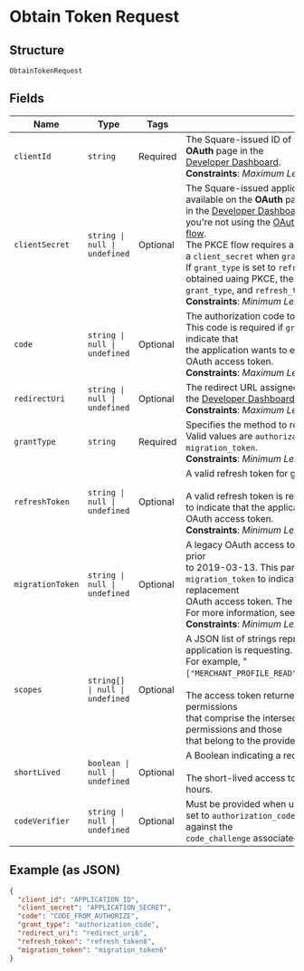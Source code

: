 <!-- Optimized: 2025-10-06 -->
<!-- RPM: 1.6.2.1.1.6.2.1_obtain-token-request_20251006 -->
<!-- Session: E2E RPM DNA Application -->
<!-- AOM: RND (Reggie & Dro) -->
<!-- COI: TECHNOLOGY -->
<!-- RPM: HIGH -->
<!-- ACTION: BUILD -->

# Obtain Token Request

## Structure

`ObtainTokenRequest`

## Fields

| Name | Type | Tags | Description |
|  --- | --- | --- | --- |
| `clientId` | `string` | Required | The Square-issued ID of your application, which is available on the **OAuth** page in the<br>[Developer Dashboard](https://developer.squareup.com/apps).<br>**Constraints**: *Maximum Length*: `191` |
| `clientSecret` | `string \| null \| undefined` | Optional | The Square-issued application secret for your application, which is available on the **OAuth** page<br>in the [Developer Dashboard](https://developer.squareup.com/apps). This parameter is only required when<br>you're not using the [OAuth PKCE (Proof Key for Code Exchange) flow](https://developer.squareup.com/docs/oauth-api/overview#pkce-flow).<br>The PKCE flow requires a `code_verifier` instead of a `client_secret` when `grant_type` is set to `authorization_code`.<br>If `grant_type` is set to `refresh_token` and the `refresh_token` is obtained uaing PKCE, the PKCE flow only requires `client_id`, <br>`grant_type`, and `refresh_token`.<br>**Constraints**: *Minimum Length*: `2`, *Maximum Length*: `1024` |
| `code` | `string \| null \| undefined` | Optional | The authorization code to exchange.<br>This code is required if `grant_type` is set to `authorization_code` to indicate that<br>the application wants to exchange an authorization code for an OAuth access token.<br>**Constraints**: *Maximum Length*: `191` |
| `redirectUri` | `string \| null \| undefined` | Optional | The redirect URL assigned on the **OAuth** page for your application in the [Developer Dashboard](https://developer.squareup.com/apps).<br>**Constraints**: *Maximum Length*: `2048` |
| `grantType` | `string` | Required | Specifies the method to request an OAuth access token.<br>Valid values are `authorization_code`, `refresh_token`, and `migration_token`.<br>**Constraints**: *Minimum Length*: `10`, *Maximum Length*: `20` |
| `refreshToken` | `string \| null \| undefined` | Optional | A valid refresh token for generating a new OAuth access token.<br><br>A valid refresh token is required if `grant_type` is set to `refresh_token`<br>to indicate that the application wants a replacement for an expired OAuth access token.<br>**Constraints**: *Minimum Length*: `2`, *Maximum Length*: `1024` |
| `migrationToken` | `string \| null \| undefined` | Optional | A legacy OAuth access token obtained using a Connect API version prior<br>to 2019-03-13. This parameter is required if `grant_type` is set to<br>`migration_token` to indicate that the application wants to get a replacement<br>OAuth access token. The response also returns a refresh token.<br>For more information, see [Migrate to Using Refresh Tokens](https://developer.squareup.com/docs/oauth-api/migrate-to-refresh-tokens).<br>**Constraints**: *Minimum Length*: `2`, *Maximum Length*: `1024` |
| `scopes` | `string[] \| null \| undefined` | Optional | A JSON list of strings representing the permissions that the application is requesting.<br>For example, "`["MERCHANT_PROFILE_READ","PAYMENTS_READ","BANK_ACCOUNTS_READ"]`".<br><br>The access token returned in the response is granted the permissions<br>that comprise the intersection between the requested list of permissions and those<br>that belong to the provided refresh token. |
| `shortLived` | `boolean \| null \| undefined` | Optional | A Boolean indicating a request for a short-lived access token.<br><br>The short-lived access token returned in the response expires in 24 hours. |
| `codeVerifier` | `string \| null \| undefined` | Optional | Must be provided when using the PKCE OAuth flow if `grant_type` is set to `authorization_code`. The `code_verifier` is used to verify against the<br>`code_challenge` associated with the `authorization_code`. |

## Example (as JSON)

```json
{
  "client_id": "APPLICATION_ID",
  "client_secret": "APPLICATION_SECRET",
  "code": "CODE_FROM_AUTHORIZE",
  "grant_type": "authorization_code",
  "redirect_uri": "redirect_uri6",
  "refresh_token": "refresh_token8",
  "migration_token": "migration_token6"
}
```
